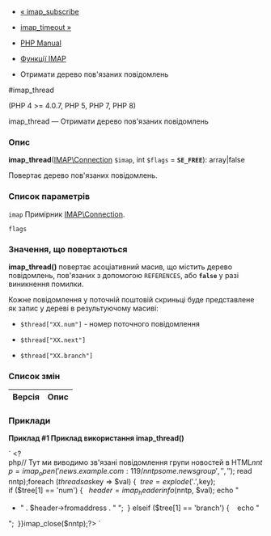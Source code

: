- [« imap_subscribe](function.imap-subscribe.md)
- [imap_timeout »](function.imap-timeout.md)

- [PHP Manual](index.md)
- [Функції IMAP](ref.imap.md)
- Отримати дерево пов'язаних повідомлень

#imap_thread

(PHP 4 \>= 4.0.7, PHP 5, PHP 7, PHP 8)

imap_thread — Отримати дерево пов'язаних повідомлень

### Опис

**imap_thread**([IMAP\Connection](class.imap-connection.md) `$imap`,
int `$flags` = **`SE_FREE`**): array\|false

Повертає дерево пов'язаних повідомлень.

### Список параметрів

`imap`
Примірник [IMAP\Connection](class.imap-connection.md).

`flags`

### Значення, що повертаються

**imap_thread()** повертає асоціативний масив, що містить дерево
повідомлень, пов'язаних з допомогою `REFERENCES`, або **`false`** у разі
виникнення помилки.

Кожне повідомлення у поточній поштовій скриньці буде представлене як запис
у дереві в результуючому масиві:

- `$thread["XX.num"]` - номер поточного повідомлення

- `$thread["XX.next"]`

- `$thread["XX.branch"]`

### Список змін

| Версія | Опис |
| ------ | ---- |

### Приклади

**Приклад #1 Приклад використання **imap_thread()****

` <?php// Тут ми виводимо зв'язані повідомлення групи новостей в HTML$nntp = imap_open('{news.example.com:119/nntp}some.newsgroup', '', '');$ read nntp);foreach ($threads as $key => $val) {  $tree = explode('.', $key); if ($tree[1] == 'num') {   $header = imap_headerinfo($nntp, $val); echo "<ul>
<li>" . $header->fromaddress . "
";  } elseif ($tree[1] == 'branch') {    echo " </li>
</ul>
";  }}imap_close($nntp);?> `
